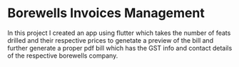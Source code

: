 # Borewells Invoices Management

In this project I created an app using flutter which takes the number of feats drilled and their respective prices to genetate a preview of the bill and further generate a proper pdf bill which has the GST info and contact details of the respective borewells company.